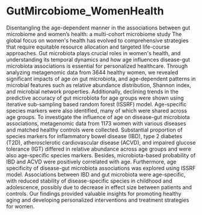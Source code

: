 # GutMircobiome_WomenHealth
Disentangling the age-dependent manner in the associations between gut microbiome and women’s health: a multi-cohort microbiome study
The global focus on women's health has evolved to comprehensive strategies that require equitable resource allocation and targeted life-course approaches. Gut microbiota plays crucial roles in women's health, and understanding its temporal dynamics and how age influences disease-gut microbiota associations is essential for personalized healthcare. Through analyzing metagenomic data from 3644 healthy women, we revealed significant impacts of age on gut microbiota, and age-dependent patterns in microbial features such as relative abundance distribution, Shannon index, and microbial network properties. Additionally, declining trends in the predictive accuracy of gut microbiota for age groups were shown using iterative sub-sampling based random forest (ISSRF) model. Age-specific species markers were also identified, many of which were shared across age groups. To investigate the influence of age on disease-gut microbiota associations, metagenomic data from 1173 women with various diseases and matched healthy controls were collected. Substantial proportion of species markers for inflammatory bowel disease (IBD), type 2 diabetes (T2D), atherosclerotic cardiovascular disease (ACVD), and impaired glucose tolerance (IGT) differed in relative abundance across age groups and were also age-specific species markers. Besides, microbiota-based probability of IBD and ACVD were positively correlated with age. Furthermore, age specificity of disease-gut microbiota associations was explored using ISSRF model. Associations between IBD and gut microbiota were age-specific, with reduced stability of disease-specific species in childhood and adolescence, possibly due to decrease in effect size between patients and controls. Our findings provided valuable insights for promoting healthy aging and developing personalized interventions and treatment strategies for women.
